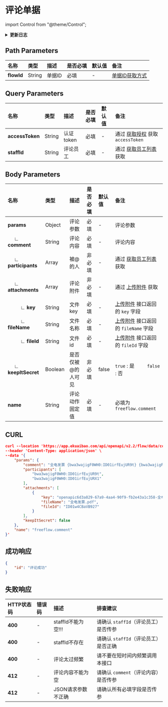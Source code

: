 # 评论单据

import Control from "@theme/Control";

<Control
method="POST"
url="/api/openapi/v2.2/flow/data/comment/$`flowId`"
/>

<details>
  <summary><b>更新日志</b></summary>
  <div>

  [**1.22.0**](/docs/open-api/notice/update-log#1220) -> 🆕 新增了本接口。<br/>

  </div>
</details>


## Path Parameters

| 名称         | 类型 | 描述 | 是否必填 | 默认值 | 备注 |
|:-----------| :--- | :--- | :--- |:--- | :--- |
| **flowId** | String  | 单据ID | 必填 | - | [单据ID获取方式](/docs/open-api/flows/question-answer#问题一) |

## Query Parameters

| 名称 | 类型 | 描述      | 是否必填 | 默认值 | 备注 |
| :--- | :--- |:--------| :--- |:--- | :--- |
| **accessToken** | String | 认证token | 必填 | - | 通过 [获取授权](/docs/open-api/getting-started/auth) 获取 `accessToken` |
| **staffId** | String | 评论员工    | 必填 | - | 通过 [获取员工列表](/docs/open-api/corporation/get-all-staffs) 获取 |

## Body Parameters

| 名称                             | 类型      | 描述        | 是否必填 | 默认值   | 备注                                                                      |
|:-------------------------------|:--------|:----------|:-----|:------|:------------------------------------------------------------------------|
| **params**                     | Object  | 评论参数      | 必填   | -     | 评论参数                                                                    |
| **&emsp; ∟ comment**           | String  | 评论内容      | 必填   | -     | 评论内容                                                                    |
| **&emsp; ∟ participants**      | Array   | 被@的人      | 非必填  | -     | 通过 [获取员工列表](/docs/open-api/corporation/get-all-staffs) 获取               |
| **&emsp; ∟ attachments**       | Array   | 评论附件      | 非必填  | -     | 通过 [上传附件](/docs/open-api/attachment/attachment-upload) 获取               |
| **&emsp; &emsp; ∟ key**        | String  | 文件key     | 必填   | -     | [上传附件](/docs/open-api/attachment/attachment-upload) 接口返回的 `key` 字段      |
| **&emsp; &emsp; ∟ fileName**   | String  | 文件名称      | 必填   | -     | [上传附件](/docs/open-api/attachment/attachment-upload) 接口返回的 `fileName` 字段 |
| **&emsp; &emsp; ∟ fileId**     | String  | 文件id      | 必填   | -     | [上传附件](/docs/open-api/attachment/attachment-upload) 接口返回的 `fileId` 字段   |
| **&emsp; ∟ keepItSecret**      | Boolean | 是否仅被@的人可见 | 非必填  | false | `true` : 是 &emsp;&emsp; `false` : 否                                     |
| **name**                       | String  | 评论动作固定值   | 必填   | -     | 必填为 `freeflow.comment`                                                  |

## CURL
```json
curl --location 'https://app.ekuaibao.com/api/openapi/v2.2/flow/data/comment/$ID01w4CB9r1o1F?accessToken=ID01w4CBaTfKVh%3Abwa3wajigF0WH0&staffId=bwa3wajigF0WH0%3AID_3lokDfb1p5w' \
--header 'Content-Type: application/json' \
--data '{
    "params": {
        "comment": "全电发票 {bwa3wajigF0WH0:ID01irfEujUR9t} {bwa3wajigF0WH0:ID01irfEujURX1}",
        "participants": [
            "bwa3wajigF0WH0:ID01irfEujUR9t",
            "bwa3wajigF0WH0:ID01irfEujURX1"
        ],
        "attachments": [
            {
                "key": "openapic6d3a829-67a9-4aa4-90f9-fb2e43a1c358-全电发票.pdf",
                "fileName": "全电发票.pdf",
                "fileId": "ID01w4CBaVB927"
            }
        ],
        "keepItSecret": false
    },
    "name": "freeflow.comment"
}'
```

## 成功响应
```json
{
    "id": "评论成功"
}
```

## 失败响应

| HTTP状态码 | 错误码 | 描述               | 排查建议                    |
|:--------| :--- |:-----------------|:------------------------|
| **400** | - | staffId不能为空!!!   | 请确认 `staffId`（评论员工）是否传参 | 
| **400** | - | staffId不存在       | 请确认 `staffId`（评论员工）是否正确 | 
| **400** | - | 评论太过频繁           | 请不要在短时间内频繁调用本接口         | 
| **412** | - | 评论内容不能为空         | 请确认 `comment`（评论内容）是否传参 | 
| **412** | - | JSON请求参数不正确      | 请确认所有必填字段是否传参           | 
